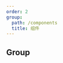 ```yaml
---
order: 2
group:
  path: /components
  title: 组件
---
```


## Group

<API src="../src/Group/Group.tsx"></API>
